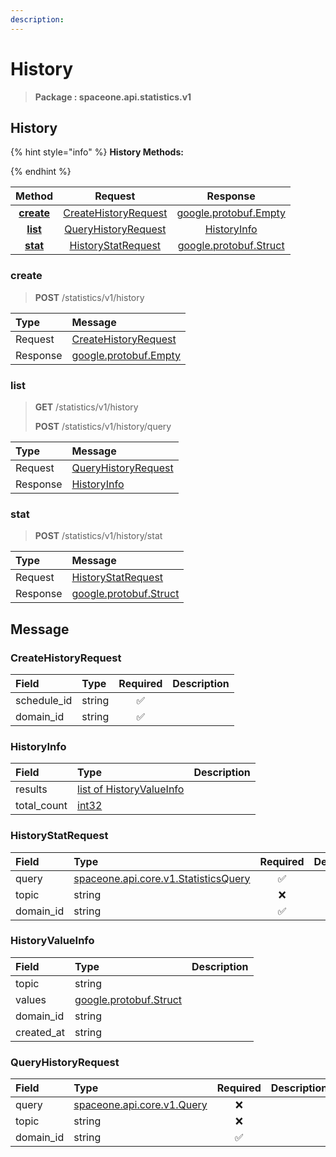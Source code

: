 ```yaml
---
description:  
---
```

# History

>  **Package : spaceone.api.statistics.v1**

## History

{% hint style="info" %}
**History Methods:**

{%  endhint %}


| Method | Request | Response |
| :-----: | :--------: | :--------: |
| [**create**](history.md#create)|   [CreateHistoryRequest](history.md#createhistoryrequest) |  [google.protobuf.Empty](https://github.com/protocolbuffers/protobuf/blob/master/src/google/protobuf/empty.proto)|
| [**list**](history.md#list)|   [QueryHistoryRequest](history.md#queryhistoryrequest) |   [HistoryInfo](history.md#historyinfo) |
| [**stat**](history.md#stat)|   [HistoryStatRequest](history.md#historystatrequest) |  [google.protobuf.Struct](https://github.com/protocolbuffers/protobuf/blob/master/src/google/protobuf/struct.proto)| 
 

 
### create
> **POST** /statistics/v1/history
>


| Type | Message |
| :--- | :--- |
| Request | [CreateHistoryRequest](history.md#createhistoryrequest) |
| Response | [google.protobuf.Empty](https://github.com/protocolbuffers/protobuf/blob/master/src/google/protobuf/empty.proto) |
 
 

 
### list
> **GET** /statistics/v1/history
>
> **POST** /statistics/v1/history/query



| Type | Message |
| :--- | :--- |
| Request | [QueryHistoryRequest](history.md#queryhistoryrequest) |
| Response |  [HistoryInfo](history.md#historyinfo)  |
 
 

 
### stat
> **POST** /statistics/v1/history/stat
>


| Type | Message |
| :--- | :--- |
| Request | [HistoryStatRequest](history.md#historystatrequest) |
| Response | [google.protobuf.Struct](https://github.com/protocolbuffers/protobuf/blob/master/src/google/protobuf/struct.proto) |


## 

## Message

### CreateHistoryRequest
| Field | Type | Required | Description |
| :--- | :--- | :---: | :--- |
| schedule_id |string|✅| |
| domain_id |string|✅| |

### HistoryInfo
| Field | Type |  Description |
| :--- | :--- | :--- |
| results |[list of HistoryValueInfo](history.md#historyvalueinfo) | |
| total_count |[int32](https://github.com/protocolbuffers/protobuf/blob/master/src/google/protobuf/type.proto) | |

### HistoryStatRequest
| Field | Type | Required | Description |
| :--- | :--- | :---: | :--- |
| query |[spaceone.api.core.v1.StatisticsQuery](https://spaceone-dev.gitbook.io/api-reference/common-v1/statistics-query)|✅| |
| topic |string|❌| |
| domain_id |string|✅| |

### HistoryValueInfo
| Field | Type |  Description |
| :--- | :--- | :--- |
| topic |string | |
| values |[google.protobuf.Struct](https://github.com/protocolbuffers/protobuf/blob/master/src/google/protobuf/struct.proto) | |
| domain_id |string | |
| created_at |string | |

### QueryHistoryRequest
| Field | Type | Required | Description |
| :--- | :--- | :---: | :--- |
| query |[spaceone.api.core.v1.Query](https://spaceone-dev.gitbook.io/api-reference/common-v1/search-query)|❌| |
| topic |string|❌| |
| domain_id |string|✅| |
